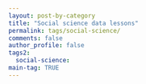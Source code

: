 ```yaml
---
layout: post-by-category
title: "Social science data lessons"
permalink: tags/social-science/
comments: false
author_profile: false
tags2:
  social-science:
main-tag: TRUE
---
```

